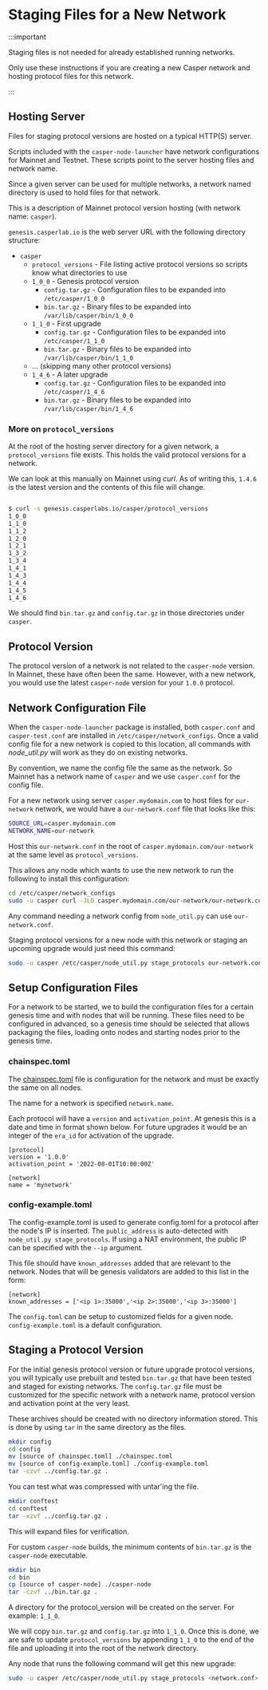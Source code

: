 # Staging Files for a New Network

:::important

Staging files is not needed for already established running networks.

Only use these instructions if you are creating a new Casper network and hosting protocol files for this network.

:::


## Hosting Server

Files for staging protocol versions are hosted on a typical HTTP(S) server.

Scripts included with the `casper-node-launcher` have network configurations for Mainnet and Testnet.  These scripts point to the server hosting files and network name.

Since a given server can be used for multiple networks, a network named directory is used to
hold files for that network.

This is a description of Mainnet protocol version hosting (with network name: `casper`).

`genesis.casperlab.io` is the web server URL with the following directory structure:

 - `casper`
    - `protocol_versions` - File listing active protocol versions so scripts know what directories to use
    - `1_0_0` - Genesis protocol version
      - `config.tar.gz` - Configuration files to be expanded into `/etc/casper/1_0_0`
      - `bin.tar.gz` - Binary files to be expanded into `/var/lib/casper/bin/1_0_0`
    - `1_1_0` - First upgrade
      - `config.tar.gz` - Configuration files to be expanded into `/etc/casper/1_1_0`
      - `bin.tar.gz` - Binary files to be expanded into `/var/lib/casper/bin/1_1_0`
    - ...  (skipping many other protocol versions)
    - `1_4_6` - A later upgrade
      - `config.tar.gz` - Configuration files to be expanded into `/etc/casper/1_4_6`
      - `bin.tar.gz` - Binary files to be expanded into `/var/lib/casper/bin/1_4_6`

### More on `protocol_versions`

At the root of the hosting server directory for a given network, a `protocol_versions` file exists.  This holds the valid protocol versions for a network.

We can look at this manually on Mainnet using *curl*.  As of writing this, `1.4.6` is the latest version and the contents of this file will change.

```bash

$ curl -s genesis.casperlabs.io/casper/protocol_versions
1_0_0
1_1_0
1_1_2
1_2_0
1_2_1
1_3_2
1_3_4
1_4_1
1_4_3
1_4_4
1_4_5
1_4_6

```

We should find `bin.tar.gz` and `config.tar.gz` in those directories under `casper`.

## Protocol Version

The protocol version of a network is not related to the `casper-node` version.  In Mainnet, these have often been the same. However, with a new network, you would use the latest `casper-node` version for your 
`1.0.0` protocol.

## Network Configuration File

When the `casper-node-launcher` package is installed, both `casper.conf` and `casper-test.conf` are installed
in `/etc/casper/network_configs`.  Once a valid config file for a new network is copied to this location,
all commands with *node_util.py* will work as they do on existing networks.

By convention, we name the config file the same as the network.  So Mainnet has a network name of `casper` and we use 
`casper.conf` for the config file.  

For a new network using server `casper.mydomain.com` to host files for `our-network` network, we would have a 
`our-network.conf` file that looks like this:

```bash
SOURCE_URL=casper.mydomain.com
NETWORK_NAME=our-network
```

Host this `our-network.conf` in the root of `casper.mydomain.com/our-network` at the same level as `protocol_versions`.

This allows any node which wants to use the new network to run the following to install this configuration:

```bash
cd /etc/casper/network_configs
sudo -u casper curl -JLO casper.mydomain.com/our-network/our-network.conf
```

Any command needing a network config from `node_util.py` can use `our-network.conf`. 

Staging protocol versions for a new node with this network or staging an upcoming upgrade would just need this command:

```bash
sudo -u casper /etc/casper/node_util.py stage_protocols our-network.conf
```

## Setup Configuration Files

For a network to be started, we to build the configuration files for a certain genesis time and with nodes that will be running.  These files need to be configured in advanced, so a genesis time should be selected that allows packaging the files, loading onto nodes and starting nodes prior to the genesis time.

### chainspec.toml

The [chainspec.toml](/glossary/C/#chainspec) file is configuration for the network and must be exactly the same on all nodes.  

The name for a network is specified `network.name`.  

Each protocol will have a `version` and `activation_point`.  At genesis this is a date and time in format shown below. For future upgrades it would be an integer of the `era_id` for activation of the upgrade.

```
[protocol]
version = '1.0.0'
activation_point = '2022-08-01T10:00:00Z'

[network]
name = 'mynetwork'
```

### config-example.toml

The config-example.toml is used to generate config.toml for a protocol after the node's IP is inserted.  The `public_address` is auto-detected with `node_util.py stage_protocols`. If using a NAT environment, the public IP can be specified with the `--ip` argument.

This file should have `known_addresses` added that are relevant to the network.   Nodes that will be genesis validators are added to this list in the form:

```
[network]
known_addresses = ['<ip 1>:35000','<ip 2>:35000','<ip 3>:35000']
```

The `config.toml` can be setup to customized fields for a given node.  `config-example.toml` is a default configuration.

## Staging a Protocol Version

For the initial genesis protocol version or future upgrade protocol versions, you will typically use
prebuilt and tested `bin.tar.gz` that have been tested and staged for existing networks.  The `config.tar.gz`
file must be customized for the specific network with a network name, protocol version and activation point at the very least.

These archives should be created with no directory information stored.  This is done by using `tar` in the same directory as the files.  

```bash
mkdir config
cd config
mv [source of chainspec.toml] ./chainspec.toml
mv [source of config-example.toml] ./config-example.toml
tar -czvf ../config.tar.gz .
```

You can test what was compressed with untar'ing the file.

```bash
mkdir conftest
cd conftest
tar -xzvf ../config.tar.gz .
```

This will expand files for verification.

For custom `casper-node` builds, the minimum contents of `bin.tar.gz` is the `casper-node` executable. 

```bash
mkdir bin
cd bin
cp [source of casper-node] ./casper-node
tar -czvf ../bin.tar.gz .
```

A directory for the protocol_version will be created on the server.  For example: `1_1_0`.

We will copy `bin.tar.gz` and `config.tar.gz` into `1_1_0`.  Once this is done, we are safe to update
`protocol_versions` by appending `1_1_0` to the end of the file and uploading it into the root of the network directory.

Any node that runs the following command will get this new upgrade:

```bash
sudo -u casper /etc/casper/node_util.py stage_protocols <network.conf>
```

